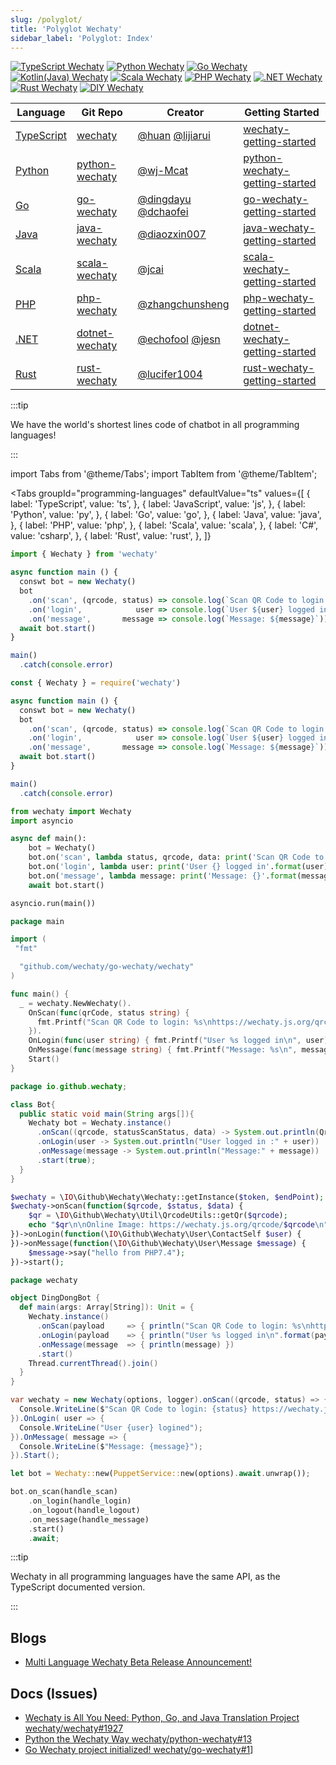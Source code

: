 ```yaml
---
slug: /polyglot/
title: 'Polyglot Wechaty'
sidebar_label: 'Polyglot: Index'
---
```


[![TypeScript Wechaty](https://img.shields.io/badge/Wechaty-TypeScript-blue)](typescript)
[![Python Wechaty](https://img.shields.io/badge/Wechaty-Python-blue)](python)
[![Go Wechaty](https://img.shields.io/badge/Wechaty-Go-7de)](go)
[![Kotlin(Java) Wechaty](https://img.shields.io/badge/Wechaty-Kotlin-orange)](java)
[![Scala Wechaty](https://img.shields.io/badge/Wechaty-Scala-890)](scala)
[![PHP Wechaty](https://img.shields.io/badge/Wechaty-PHP-7de)](php)
[![.NET Wechaty](https://img.shields.io/badge/Wechaty-.NET-blueviolet)](dotnet)
[![Rust Wechaty](https://img.shields.io/badge/Wechaty-Rust-f42)](rust)
[![DIY Wechaty](https://img.shields.io/badge/Wechaty-DIY-brightgreen)](diy)

| Language | Git Repo | Creator | Getting Started |
| --- | --- | --- | --- |
| [TypeScript](typescript) | [wechaty](https://github.com/wechaty/wechaty) | [@huan](https://wechaty.js.org/contributors/huan) [@lijiarui](https://wechaty.js.org/contributors/lijiarui) | [wechaty-getting-started](https://github.com/wechaty/wechaty-getting-started) |
| [Python](python) | [python-wechaty](https://github.com/wechaty/python-wechaty) | [@wj-Mcat](https://wechaty.js.org/contributors/wj-Mcat) | [python-wechaty-getting-started](https://github.com/wechaty/python-wechaty-getting-started) |
| [Go](go) | [go-wechaty](https://github.com/wechaty/go-wechaty) | [@dingdayu](https://wechaty.js.org/contributors/dingdayu) [@dchaofei](https://wechaty.js.org/contributors/dchaofei) | [go-wechaty-getting-started](https://github.com/wechaty/go-wechaty-getting-started) |
| [Java](java) | [java-wechaty](https://github.com/wechaty/java-wechaty) | [@diaozxin007](https://wechaty.js.org/contributors/diaozxin007) | [java-wechaty-getting-started](https://github.com/wechaty/java-wechaty-getting-started) |
| [Scala](scala) | [scala-wechaty](https://github.com/wechaty/scala-wechaty) | [@jcai](https://wechaty.js.org/contributors/jcai) | [scala-wechaty-getting-started](https://github.com/wechaty/scala-wechaty-getting-started) |
| [PHP](php) | [php-wechaty](https://github.com/wechaty/php-wechaty) | [@zhangchunsheng](https://github.com/zhangchunsheng) | [php-wechaty-getting-started](https://github.com/wechaty/php-wechaty-getting-started) |
| [.NET](dotnet) | [dotnet-wechaty](https://github.com/wechaty/dotnet-wechaty) | [@echofool](https://github.com/echofool) [@jesn](https://wechaty.js.org/contributors/jesn) | [dotnet-wechaty-getting-started](https://github.com/wechaty/dotnet-wechaty-getting-started) |
| [Rust](rust) | [rust-wechaty](https://github.com/wechaty/rust-wechaty) | [@lucifer1004](https://github.com/lucifer1004) | [rust-wechaty-getting-started](https://github.com/wechaty/rust-wechaty-getting-started) |

:::tip

We have the world's shortest lines code of chatbot in all programming languages!

:::

import Tabs from '@theme/Tabs';
import TabItem from '@theme/TabItem';

<Tabs
  groupId="programming-languages"
  defaultValue="ts"
  values={[
    { label: 'TypeScript',  value: 'ts', },
    { label: 'JavaScript',  value: 'js', },
    { label: 'Python',      value: 'py', },
    { label: 'Go',          value: 'go', },
    { label: 'Java',        value: 'java', },
    { label: 'PHP',         value: 'php', },
    { label: 'Scala',       value: 'scala', },
    { label: 'C#',          value: 'csharp', },
    { label: 'Rust',        value: 'rust', },
  ]}
>

<TabItem value="ts">

```ts
import { Wechaty } from 'wechaty'

async function main () {
  conswt bot = new Wechaty()
  bot
    .on('scan', (qrcode, status) => console.log(`Scan QR Code to login: ${status}\nhttps://wechaty.js.org/qrcode/${encodeURIComponent(qrcode)}`))
    .on('login',            user => console.log(`User ${user} logged in`))
    .on('message',       message => console.log(`Message: ${message}`))
  await bot.start()
}

main()
  .catch(console.error)
```

</TabItem>
<TabItem value="js">

```ts
const { Wechaty } = require('wechaty')

async function main () {
  conswt bot = new Wechaty()
  bot
    .on('scan', (qrcode, status) => console.log(`Scan QR Code to login: ${status}\nhttps://wechaty.js.org/qrcode/${encodeURIComponent(qrcode)}`))
    .on('login',            user => console.log(`User ${user} logged in`))
    .on('message',       message => console.log(`Message: ${message}`))
  await bot.start()
}

main()
  .catch(console.error)
```

</TabItem>
<TabItem value="py">

```py
from wechaty import Wechaty
import asyncio

async def main():
    bot = Wechaty()
    bot.on('scan', lambda status, qrcode, data: print('Scan QR Code to login: {}\nhttps://wechaty.js.org/qrcode/{}'.format(status, qrcode)))
    bot.on('login', lambda user: print('User {} logged in'.format(user)))
    bot.on('message', lambda message: print('Message: {}'.format(message)))
    await bot.start()

asyncio.run(main())
```

</TabItem>
<TabItem value="go">

```go
package main

import (
 "fmt"

  "github.com/wechaty/go-wechaty/wechaty"
)

func main() {
  _ = wechaty.NewWechaty().
    OnScan(func(qrCode, status string) {
      fmt.Printf("Scan QR Code to login: %s\nhttps://wechaty.js.org/qrcode/%s\n", status, qrCode)
    }).
    OnLogin(func(user string) { fmt.Printf("User %s logged in\n", user) }).
    OnMessage(func(message string) { fmt.Printf("Message: %s\n", message) }).
    Start()
}
```

</TabItem>
<TabItem value="java">

```java
package io.github.wechaty;

class Bot{
  public static void main(String args[]){
    Wechaty bot = Wechaty.instance()
      .onScan((qrcode, statusScanStatus, data) -> System.out.println(QrcodeUtils.getQr(qrcode)))
      .onLogin(user -> System.out.println("User logged in :" + user))
      .onMessage(message -> System.out.println("Message:" + message))
      .start(true);
  }
}
```

</TabItem>
<TabItem value="php">

```php
$wechaty = \IO\Github\Wechaty\Wechaty::getInstance($token, $endPoint);
$wechaty->onScan(function($qrcode, $status, $data) {
    $qr = \IO\Github\Wechaty\Util\QrcodeUtils::getQr($qrcode);
    echo "$qr\n\nOnline Image: https://wechaty.js.org/qrcode/$qrcode\n";
})->onLogin(function(\IO\Github\Wechaty\User\ContactSelf $user) {
})->onMessage(function(\IO\Github\Wechaty\User\Message $message) {
    $message->say("hello from PHP7.4");
})->start();
```

</TabItem>
<TabItem value="scala">

```scala
package wechaty

object DingDongBot {
  def main(args: Array[String]): Unit = {
    Wechaty.instance()
      .onScan(payload     => { println("Scan QR Code to login: %s\nhttps://wechaty.js.org/qrcode/%s\n".format(payload.status, payload.qrcode)) })
      .onLogin(payload    => { println("User %s logged in\n".format(payload.id)) })
      .onMessage(message  => { println(message) })
      .start()
    Thread.currentThread().join()
  }
}
```

</TabItem>
<TabItem value="csharp">

```csharp
var wechaty = new Wechaty(options, logger).onScan((qrcode, status) => {
  Console.WriteLine($"Scan QR Code to login: {status} https://wechaty.js.org/qrcode/{(qrcode)}`");
}).OnLogin( user => {
  Console.WriteLine("User {user} logined");
}).OnMessage( message => {
  Console.WriteLine($"Message: {message}");
}).Start();
```

</TabItem>
<TabItem value="rust">

```rust
let bot = Wechaty::new(PuppetService::new(options).await.unwrap());

bot.on_scan(handle_scan)
    .on_login(handle_login)
    .on_logout(handle_logout)
    .on_message(handle_message)
    .start()
    .await;
```

</TabItem>

</Tabs>

:::tip

Wechaty in all programming languages have the same API, as the TypeScript documented version.

:::

## Blogs

- [Multi Language Wechaty Beta Release Announcement!](https://wechaty.js.org/2020/06/19/multi-language-wechaty-beta-release/)

## Docs (Issues)

- [Wechaty is All You Need: Python, Go, and Java Translation Project wechaty/wechaty#1927](https://github.com/wechaty/wechaty/discussions/1927)
- [Python the Wechaty Way wechaty/python-wechaty#13](https://github.com/wechaty/python-wechaty/issues/13)
- [Go Wechaty project initialized! wechaty/go-wechaty#1](https://github.com/wechaty/go-wechaty/issues/1)]
